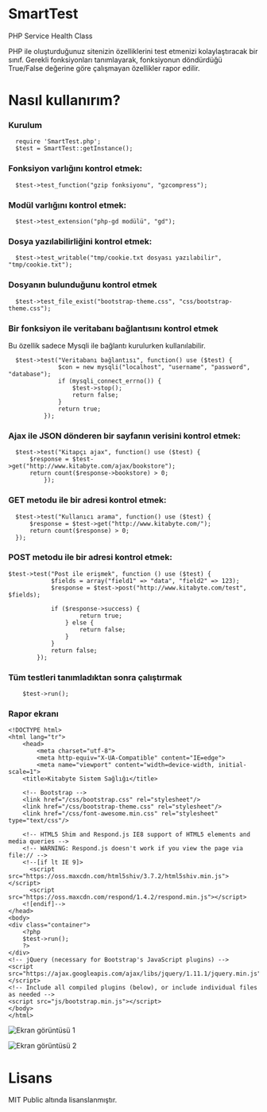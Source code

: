 SmartTest
=========

PHP Service Health Class

PHP ile oluşturduğunuz sitenizin özelliklerini test etmenizi kolaylaştıracak bir sınıf. Gerekli fonksiyonları tanımlayarak, fonksiyonun döndürdüğü True/False değerine göre çalışmayan özellikler rapor edilir.

# Nasıl kullanırım?
### Kurulum
```
  require 'SmartTest.php';
  $test = SmartTest::getInstance();
```
### Fonksiyon varlığını kontrol etmek:
```
  $test->test_function("gzip fonksiyonu", "gzcompress");
```
### Modül varlığını kontrol etmek:
```
  $test->test_extension("php-gd modülü", "gd");
```
### Dosya yazılabilirliğini kontrol etmek:
```
  $test->test_writable("tmp/cookie.txt dosyası yazılabilir", "tmp/cookie.txt");
```
### Dosyanın bulunduğunu kontrol etmek
```
  $test->test_file_exist("bootstrap-theme.css", "css/bootstrap-theme.css");
```
### Bir fonksiyon ile veritabanı bağlantısını kontrol etmek
Bu özellik sadece Mysqli ile bağlantı kurulurken kullanılabilir. 
```
  $test->test("Veritabanı bağlantısı", function() use ($test) {
              $con = new mysqli("localhost", "username", "password", "database");
              if (mysqli_connect_errno()) {
                  $test->stop();
                  return false;
              }
              return true;
          });
```
### Ajax ile JSON dönderen bir sayfanın verisini kontrol etmek:
```
  $test->test("Kitapçı ajax", function() use ($test) {
      $response = $test->get("http://www.kitabyte.com/ajax/bookstore");
      return count($response->bookstore) > 0;
          });
```
### GET metodu ile bir adresi kontrol etmek:
```     
  $test->test("Kullanıcı arama", function() use ($test) {
      $response = $test->get("http://www.kitabyte.com/");
      return count($response) > 0;
  });
```

### POST metodu ile bir adresi kontrol etmek: 
```
$test->test("Post ile erişmek", function () use ($test) {
            $fields = array("field1" => "data", "field2" => 123);
            $response = $test->post("http://www.kitabyte.com/test", $fields);

            if ($response->success) {
                    return true;
                } else {
                    return false;
                }
            }
            return false;
        });
```

### Tüm testleri tanımladıktan sonra çalıştırmak
```
    $test->run();
```

### Rapor ekranı
```
<!DOCTYPE html>
<html lang="tr">
    <head>
        <meta charset="utf-8">
        <meta http-equiv="X-UA-Compatible" content="IE=edge">
        <meta name="viewport" content="width=device-width, initial-scale=1">
    <title>Kitabyte Sistem Sağlığı</title>

    <!-- Bootstrap -->
    <link href="/css/bootstrap.css" rel="stylesheet"/>
    <link href="/css/bootstrap-theme.css" rel="stylesheet"/>
    <link href="/css/font-awesome.min.css" rel="stylesheet" type="text/css"/>

    <!-- HTML5 Shim and Respond.js IE8 support of HTML5 elements and media queries -->
    <!-- WARNING: Respond.js doesn't work if you view the page via file:// -->
    <!--[if lt IE 9]>
      <script src="https://oss.maxcdn.com/html5shiv/3.7.2/html5shiv.min.js"></script>
      <script src="https://oss.maxcdn.com/respond/1.4.2/respond.min.js"></script>
    <![endif]-->
</head>
<body>
<div class="container">
    <?php
    $test->run();
    ?>
</div>
<!-- jQuery (necessary for Bootstrap's JavaScript plugins) -->
<script src="https://ajax.googleapis.com/ajax/libs/jquery/1.11.1/jquery.min.js"></script>
<!-- Include all compiled plugins (below), or include individual files as needed -->
<script src="js/bootstrap.min.js"></script>
</body>
</html>
```

![Ekran görüntüsü 1](http://i.imgur.com/epKG1IX)

![Ekran görüntüsü 2](http://i.imgur.com/31Vl913)

Lisans
======
MIT Public altında lisanslanmıştır.
